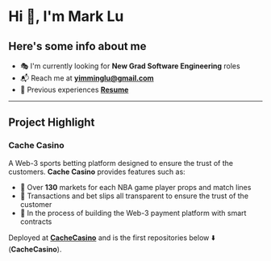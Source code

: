 # Hi 👋, I'm **Mark Lu**


## Here's some info about me

- 🎭 I'm currently looking for **New Grad Software Engineering** roles
- 📬 Reach me at **[yimminglu@gmail.com](mailto:yimminglu@gmail.com)**
- 📄 Previous experiences **[Resume](https://github.com/markamiri/markamiri/blob/main/Mark%20Lu%20Resume.pdf)**

---

## Project Highlight

### **Cache Casino**
A Web-3 sports betting platform designed to ensure the trust of the customers. **Cache Casino** provides features such as:

- 🏡 Over **130** markets for each NBA game player props and match lines
- 📅 Transactions and bet slips all transparent to ensure the trust of the customer
- 📑 In the process of building the Web-3 payment platform with smart contracts

Deployed at  **[CacheCasino](https://cachecasino.vercel.app/)** and is the first repositories below ⬇️ (**CacheCasino**).

<!--
**markamiri/markamiri** is a ✨ _special_ ✨ repository because its `README.md` (this file) appears on your GitHub profile.

Here are some ideas to get you started:

- 🔭 I’m currently working on ...
- 🌱 I’m currently learning ...
- 👯 I’m looking to collaborate on ...
- 🤔 I’m looking for help with ...
- 💬 Ask me about ...
- 📫 How to reach me: ...
- 😄 Pronouns: ...
- ⚡ Fun fact: ...
-->
